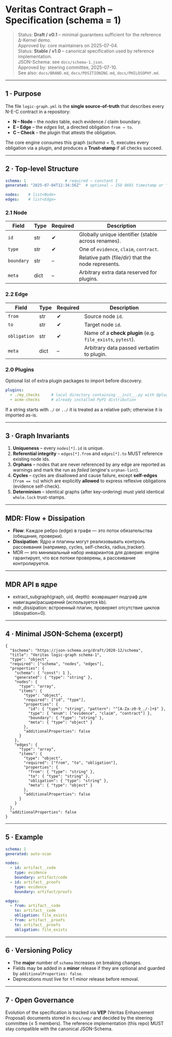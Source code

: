 # Veritas Contract Graph – Specification (schema = 1)

> Status: **Draft / v0.1** – minimal guarantees sufficient for the reference Δ-Kernel demo.  
> Approved by: core maintainers on 2025-07-04.  
> Status: **Stable / v1.0** – canonical specification used by reference implementation.  
> JSON-Schema: see `docs/schema-1.json`.  
> Approved by: steering committee, 2025-07-10.  
> See also: `docs/BRAND.md`, `docs/POSITIONING.md`, `docs/PHILOSOPHY.md`.

---

## 1 · Purpose

The file `logic-graph.yml` is the **single source-of-truth** that describes every
N-E-C contract in a repository:

* **N – Node** – the _nodes_ table, each evidence / claim boundary.
* **E – Edge** – the _edges_ list, a directed obligation `from → to`.
* **C – Check** – the plugin that attests the obligation.

The core engine consumes this graph (_schema = 1_), executes every obligation
via a plugin, and produces a **Trust-stamp** if all checks succeed.

---

## 2 · Top-level Structure

```yaml
schema: 1                 # required – constant 1
generated: "2025-07-04T12:34:56Z"  # optional – ISO 8601 timestamp or "auto-scan"

nodes:    # list<Node>
edges:    # list<Edge>
```

### 2.1 Node

| Field     | Type | Required | Description |
|-----------|------|----------|-------------|
| `id`      | str  | ✔︎ | Globally unique identifier (stable across renames). |
| `type`    | str  | ✔︎ | One of `evidence`, `claim`, `contract`. |
| `boundary`| str  | – | Relative path (file/dir) that the node represents. |
| `meta`    | dict | – | Arbitrary extra data reserved for plugins. |

### 2.2 Edge

| Field         | Type | Required | Description |
|---------------|------|----------|-------------|
| `from`        | str  | ✔︎ | Source node `id`. |
| `to`          | str  | ✔︎ | Target node `id`. |
| `obligation`  | str  | ✔︎ | Name of a **check plugin** (e.g. `file_exists`, `pytest`). |
| `meta`        | dict | – | Arbitrary data passed verbatim to plugin. |

### 2.0 Plugins

Optional list of extra plugin packages to import before discovery.

```yaml
plugins:
  - ./my_checks     # local directory containing __init__.py with @plugin decorators
  - acme-checks     # already installed PyPI distribution
```

If a string starts with `./` or `../` it is treated as a relative path; otherwise it is imported as-is.

---

## 3 · Graph Invariants

1. **Uniqueness** – every `nodes[*].id` is unique.
2. **Referential integrity** – `edges[*].from` and `edges[*].to` MUST reference
   existing node ids.
3. **Orphans** – nodes that are never referenced by any edge are reported as
   warnings and mark the run as *failed* (engine's `orphan-lint`).
4. **Cycles** – cycles are disallowed and cause failure, except **self-edges**
   (`from == to`) which are explicitly **allowed** to express reflexive
   obligations (evidence self-check).
5. **Determinism** – identical graphs (after key-ordering) must yield identical
   `whole.lock` trust-stamps.

---

## MDR: Flow + Dissipation

- **Flow**: Каждое ребро (edge) в графе — это поток обязательства (обещания, проверки).
- **Dissipation**: Ядро и плагины могут реализовывать контроль рассеивания (например, cycles, self-checks, radius_tracker).
- MDR — это минимальный набор инвариантов для доверия: engine гарантирует, что все потоки проверены, а рассеивание контролируется.

---
## MDR API в ядре
- extract_subgraph(graph, uid, depth): возвращает подграф для навигации/расширений (используется kb).
- mdr_dissipation: встроенный плагин, проверяет отсутствие циклов (dissipation=0).

---

## 4 · Minimal JSON-Schema (excerpt)

```jsonc
{
  "$schema": "https://json-schema.org/draft/2020-12/schema",
  "title": "Veritas logic-graph schema-1",
  "type": "object",
  "required": ["schema", "nodes", "edges"],
  "properties": {
    "schema": { "const": 1 },
    "generated": { "type": "string" },
    "nodes": {
      "type": "array",
      "items": {
        "type": "object",
        "required": ["id", "type"],
        "properties": {
          "id": { "type": "string", "pattern": "^[A-Za-z0-9_./-]+$" },
          "type": { "enum": ["evidence", "claim", "contract"] },
          "boundary": { "type": "string" },
          "meta": { "type": "object" }
        },
        "additionalProperties": false
      }
    },
    "edges": {
      "type": "array",
      "items": {
        "type": "object",
        "required": ["from", "to", "obligation"],
        "properties": {
          "from": { "type": "string" },
          "to": { "type": "string" },
          "obligation": { "type": "string" },
          "meta": { "type": "object" }
        },
        "additionalProperties": false
      }
    }
  },
  "additionalProperties": false
}
```

---

## 5 · Example

```yaml
schema: 1
generated: auto-scan

nodes:
  - id: artifact__code
    type: evidence
    boundary: artifact/code
  - id: artifact__proofs
    type: evidence
    boundary: artifact/proofs

edges:
  - from: artifact__code
    to: artifact__code
    obligation: file_exists
  - from: artifact__proofs
    to: artifact__proofs
    obligation: file_exists
```

---

## 6 · Versioning Policy

* The **major** number of `schema` increases on breaking changes.
* Fields may be added in a **minor** release if they are optional and guarded
  by `additionalProperties: false`.
* Deprecations must live for ≥1 minor release before removal.

---

## 7 · Open Governance

Evolution of the specification is tracked via **VEP** (Veritas Enhancement
Proposal) documents stored in `docs/vep/` and decided by the steering
committee (≤ 5 members).  The reference implementation (this repo) MUST stay
compatible with the canonical JSON-Schema. 